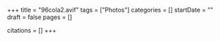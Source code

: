 +++
title = "96cola2.avif"
tags = ["Photos"]
categories = []
startDate = ""
draft = false
pages = []

citations = []
+++
